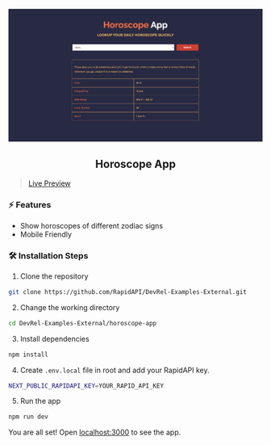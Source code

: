 ![cover](assets/cover.png)

<div align="center">
	<h2>Horoscope App</h2>
</div>

> [Live Preview](https://rapidapi-example-horoscope-app.vercel.app/)

### ⚡️ Features

- Show horoscopes of different zodiac signs
- Mobile Friendly

### 🛠️ Installation Steps

1. Clone the repository

```bash
git clone https://github.com/RapidAPI/DevRel-Examples-External.git
```

2. Change the working directory

```bash
cd DevRel-Examples-External/horoscope-app
```

3. Install dependencies

```bash
npm install
```

4. Create `.env.local` file in root and add your RapidAPI key.

```bash
NEXT_PUBLIC_RAPIDAPI_KEY=YOUR_RAPID_API_KEY
```

5. Run the app

```bash
npm run dev
```

You are all set! Open [localhost:3000](http://localhost:3000/) to see the app.
